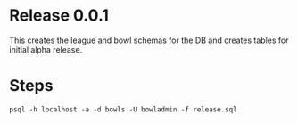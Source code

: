 # Release 0.0.1
This creates the league and bowl schemas for the DB and creates tables for initial alpha release.

# Steps
`psql -h localhost -a -d bowls -U bowladmin -f release.sql`
